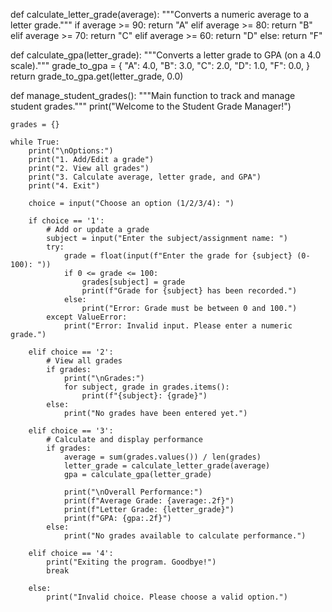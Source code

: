 def calculate_letter_grade(average):
    """Converts a numeric average to a letter grade."""
    if average >= 90:
        return "A"
    elif average >= 80:
        return "B"
    elif average >= 70:
        return "C"
    elif average >= 60:
        return "D"
    else:
        return "F"
        
def calculate_gpa(letter_grade):
    """Converts a letter grade to GPA (on a 4.0 scale)."""
    grade_to_gpa = {
        "A": 4.0,
        "B": 3.0,
        "C": 2.0,
        "D": 1.0,
        "F": 0.0,
    }
    return grade_to_gpa.get(letter_grade, 0.0)

def manage_student_grades():
    """Main function to track and manage student grades."""
    print("Welcome to the Student Grade Manager!")

    grades = {}

    while True:
        print("\nOptions:")
        print("1. Add/Edit a grade")
        print("2. View all grades")
        print("3. Calculate average, letter grade, and GPA")
        print("4. Exit")

        choice = input("Choose an option (1/2/3/4): ")

        if choice == '1':
            # Add or update a grade
            subject = input("Enter the subject/assignment name: ")
            try:
                grade = float(input(f"Enter the grade for {subject} (0-100): "))
                if 0 <= grade <= 100:
                    grades[subject] = grade
                    print(f"Grade for {subject} has been recorded.")
                else:
                    print("Error: Grade must be between 0 and 100.")
            except ValueError:
                print("Error: Invalid input. Please enter a numeric grade.")

        elif choice == '2':
            # View all grades
            if grades:
                print("\nGrades:")
                for subject, grade in grades.items():
                    print(f"{subject}: {grade}")
            else:
                print("No grades have been entered yet.")

        elif choice == '3':
            # Calculate and display performance
            if grades:
                average = sum(grades.values()) / len(grades)
                letter_grade = calculate_letter_grade(average)
                gpa = calculate_gpa(letter_grade)

                print("\nOverall Performance:")
                print(f"Average Grade: {average:.2f}")
                print(f"Letter Grade: {letter_grade}")
                print(f"GPA: {gpa:.2f}")
            else:
                print("No grades available to calculate performance.")

        elif choice == '4':
            print("Exiting the program. Goodbye!")
            break

        else:
            print("Invalid choice. Please choose a valid option.")
